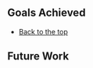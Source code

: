 ## Goals Achieved

- [Back to the top](https://yanlitao.github.io/fastDP/Reproduction)

## Future Work
